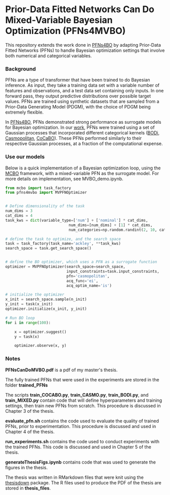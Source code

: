 # Prior-Data Fitted Networks Can Do Mixed-Variable Bayesian Optimization (PFNs4MVBO)

This repository extends the work done in [PFNs4BO](https://github.com/automl/PFNs4BO) by adapting Prior-Data Fitted Networks (PFNs) to handle Bayesian optimization settings that involve both numerical and categorical variables. 

### Background

PFNs are a type of transformer that have been trained to do Bayesian inference. As input, they take a training data set with a variable number of features and observations, and a test data set containing only inputs. In one forward pass, they output predictive distributions over possible target values. PFNs are trained using synthetic datasets that are sampled from a Prior-Data Generating Model (PDGM), with the choice of PDGM being extremely flexible. 

In [PFNs4BO](https://github.com/automl/PFNs4BO), PFNs demonstrated strong performance as surrogate models for Bayesian optimization. In our [work](https://github.com/TimShinners/PFNs4MVBO/blob/main/PFNsCanDoMVBO.pdf), PFNs were trained using a set of Gaussian processes that incorporated different categorical kernels ([BODi](https://arxiv.org/abs/2303.01774), [Casmopolitan](https://arxiv.org/abs/2102.07188), [CoCaBO](https://arxiv.org/abs/1906.08878)). These PFNs performed similarly to their respective Gaussian processes, at a fraction of the computational expense. 

### Use our models

Below is a quick implementation of a Bayesian optimization loop, using the [MCBO](https://arxiv.org/abs/2306.09803) framework, with a mixed-variable PFN as the surrogate model. For more details on implementation, see MVBO_demo.ipynb.


```python
from mcbo import task_factory
from pfns4mvbo import MVPFNOptimizer


# Define dimensionality of the task
num_dims = 3
cat_dims = 4
task_kws = dict(variable_type=['num'] + ['nominal'] * cat_dims,
                            num_dims=[num_dims] + [1] * cat_dims,
                            num_categories=np.random.randint(2, 10, cat_dims).tolist())

# define the task to optimize, and the search space
task = task_factory(task_name='ackley', **task_kws)
search_space = task.get_search_space()


# define the BO optimizer, which uses a PFN as a surrogate function
optimizer = MVPFNOptimizer(search_space=search_space,
                           input_constraints=task.input_constraints,
                           pfn='casmopolitan',
                           acq_func='ei',
                           acq_optim_name='is')

# initialize the optimizer
x_init = search_space.sample(n_init)
y_init = task(x_init)
optimizer.initialize(x_init, y_init)

# Run BO loop
for i in range(100):

    x = optimizer.suggest()
    y = task(x)

    optimizer.observe(x, y)

```






### Notes

**PFNsCanDoMVBO.pdf** is a pdf of my master's thesis.

The fully trained PFNs that were used in the experiments are stored in the folder **trained_PFNs**

The scripts **train_COCABO.py**, **train_CASMO.py**, **train_BODI.py**, and **train_MIXED.py** contain code that will define hyperparameters and training settings, then train new PFNs from scratch. This procedure is discussed in Chapter 3 of the thesis.

**evaluate_pfn.sh** contains the code used to evaluate the quality of trained PFNs, prior to experimentation. This procedure is discussed and used in Chapter 4 of the thesis. 

**run_experiments.sh** contains the code used to conduct experiments with the trained PFNs. This code is discussed and used in Chapter 5 of the thesis. 

**generateThesisFigs.ipynb** contains code that was used to generate the figures in the thesis.

The thesis was written in RMarkdown files that were knit using the [thesisdown](https://github.com/ismayc/thesisdown) package. The R files used to produce the PDF of the thesis are stored in **thesis_files**.
